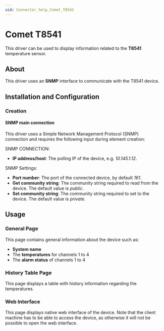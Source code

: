 ```yaml
---
uid: Connector_help_Comet_T8541
---
```


# Comet T8541

This driver can be used to display information related to the **T8541** temperature sensor.

## About

This driver uses an **SNMP** interface to communicate with the T8541 device.

## Installation and Configuration

### Creation

#### SNMP main connection

This driver uses a Simple Network Management Protocol (SNMP) connection and requires the following input during element creation:

SNMP CONNECTION:

- **IP address/host**: The polling IP of the device, e.g. *10.145.1.12*.

SNMP Settings:

- **Port number**: The port of the connected device, by default *161*.
- **Get community string**: The community string required to read from the device. The default value is *public*.
- **Set community string**: The community string required to set to the device. The default value is *private*.

## Usage

### General Page

This page contains general information about the device such as:

- **System name**
- The **temperatures** for channels 1 to 4
- The **alarm status** of channels 1 to 4

### History Table Page

This page displays a table with history information regarding the temperatures.

### Web Interface

This page displays native web interface of the device. Note that the client machine has to be able to access the device, as otherwise it will not be possible to open the web interface.
